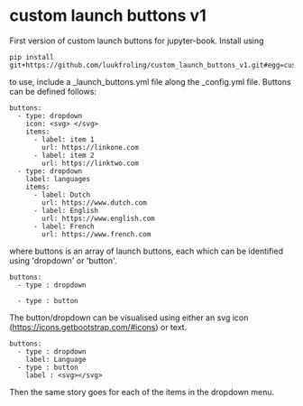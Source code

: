 # custom launch buttons v1

First version of custom launch buttons for jupyter-book. Install using

```
pip install git+https://github.com/luukfroling/custom_launch_buttons_v1.git#egg=custom_launch_buttons
```

to use, include a _launch_buttons.yml file along the _config.yml file. Buttons can be defined follows:
```
buttons:
  - type: dropdown
    icon: <svg> </svg>
    items:
      - label: item 1
        url: https://linkone.com
      - label: item 2
        url: https://linktwo.com
  - type: dropdown
    label: languages
    items:
      - label: Dutch
        url: https://www.dutch.com
      - label: English
        url: https://www.english.com
      - label: French
        url: https://www.french.com
```
where buttons is an array of launch buttons, each which can be identified using 'dropdown' or 'button'.

```
buttons:
  - type : dropdown

  - type : button
```

The button/dropdown can be visualised using either an svg icon (https://icons.getbootstrap.com/#icons) or text. 

```
buttons:
  - type : dropdown
    label: Language
  - type : button
    label : <svg></svg> 
```

Then the same story goes for each of the items in the dropdown menu.


